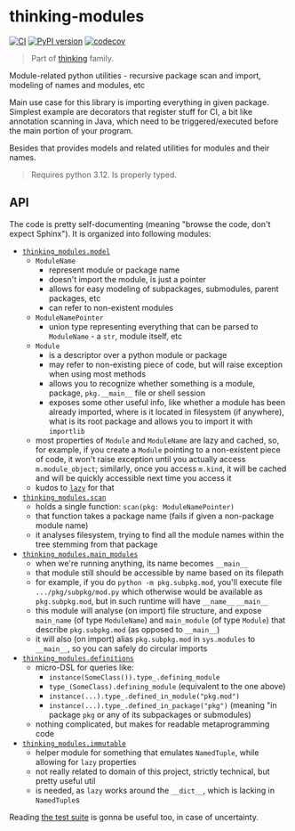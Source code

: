 # thinking-modules

[![CI](https://github.com/FilipMalczak/thinking-modules/actions/workflows/ci.yml/badge.svg)](https://github.com/FilipMalczak/thinking-modules/actions/workflows/ci.yml)
[![PyPI version](https://badge.fury.io/py/thinking-modules.svg)](https://badge.fury.io/py/thinking-modules)
[![codecov](https://codecov.io/github/FilipMalczak/thinking-modules/graph/badge.svg?token=KFQ1DJQMWF)](https://codecov.io/github/FilipMalczak/thinking-modules)


> Part of [thinking](https://github.com/search?q=owner%3AFilipMalczak+thinking&type=repositories) family.

Module-related python utilities - recursive package scan and import, modeling of names and modules, etc

Main use case for this library is importing everything in given package. Simplest example are
decorators that register stuff for CI, a bit like annotation scanning in Java, which need to be triggered/executed
before the main portion of your program.

Besides that provides models and related utilities for modules and their names.

> Requires python 3.12. Is properly typed.  

## API

The code is pretty self-documenting (meaning "browse the code, don't expect Sphinx"). It is organized into following modules:
- [`thinking_modules.model`](./thinking_modules/model.py)
  - `ModuleName`
    - represent module or package name
    - doesn't import the module, is just a pointer
    - allows for easy modeling of subpackages, submodules, parent packages, etc
    - can refer to non-existent modules
  - `ModuleNamePointer`
    - union type representing everything that can be parsed to `ModuleName` - a `str`, module itself, etc
  - `Module`
    - is a descriptor over a python module or package
    - may refer to non-existing piece of code, but will raise exception when using most methods
    - allows you to recognize whether something is a module, package, `pkg.__main__` file or shell session
    - exposes some other useful info, like whether a module has been already imported, where is it located in filesystem
      (if anywhere), what is its root package and allows you to import it with `importlib`
  - most properties of `Module` and `ModuleName` are lazy and cached, so, for example, if you create a `Module` pointing
    to a non-existent piece of code, it won't raise exception until you actually access `m.module_object`; similarly,
    once you access `m.kind`, it will be cached and will be quickly accessible next time you access it
  - kudos to [`lazy`](https://pypi.org/project/lazy/) for that
- [`thinking_modules.scan`](./thinking_modules/scan.py)
  - holds a single function: `scan(pkg: ModuleNamePointer)`
  - that function takes a package name (fails if given a non-package module name)
  - it analyses filesystem, trying to find all the module names within the tree stemming from that package
- [`thinking_modules.main_modules`](./thinking_modules/main_module.py)
  - when we're running anything, its name becomes `__main__`
  - that module still should be accessible by name based on its filepath
  - for example, if you do `python -m pkg.subpkg.mod`, you'll execute file `.../pkg/subpkg/mod.py` which otherwise
    would be available as `pkg.subpkg.mod`, but in such runtime will have `__name__` `__main__`
  - this module will analyse (on import) file structure, and expose `main_name` (of type `ModuleName`) and `main_module`
    (of type `Module`) that describe `pkg.subpkg.mod` (as opposed to `__main__`)
  - it will also (on import) alias `pkg.subpkg.mod` in `sys.modules` to `__main__`, so you can safely do circular imports
- [`thinking_modules.definitions`](./thinking_modules/definitions.py)
  - micro-DSL for queries like:
    - `instance(SomeClass()).type_.defining_module`
    - `type_(SomeClass).defining_module` (equivalent to the one above)
    - `instance(...).type_.defined_in_module("pkg.mod")`
    - `instance(...).type_.defined_in_package("pkg")` (meaning "in package `pkg` or any of its subpackages or submodules)
  - nothing complicated, but makes for readable metaprogramming code
- [`thinking_modules.immutable`](./thinking_modules/immutable.py)
  - helper module for something that emulates `NamedTuple`, while allowing for `lazy` properties
  - not really related to domain of this project, strictly technical, but pretty useful util
  - is needed, as `lazy` works around the `__dict__`, which is lacking in `NamedTuple`s

Reading [the test suite](./test) is gonna be useful too, in case of uncertainty.